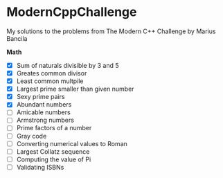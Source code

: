 # ModernCppChallenge

My solutions to the problems from The Modern C++ Challenge by Marius Bancila

**Math**
- [x] Sum of naturals divisible by 3 and 5
- [x] Greates common divisor
- [x] Least common multpile
- [x] Largest prime smaller than given number
- [x] Sexy prime pairs
- [x] Abundant numbers
- [ ] Amicable numbers
- [ ] Armstrong numbers
- [ ] Prime factors of a number
- [ ] Gray code
- [ ] Converting numerical values to Roman
- [ ] Largest Collatz sequence
- [ ] Computing the value of Pi
- [ ] Validating ISBNs
